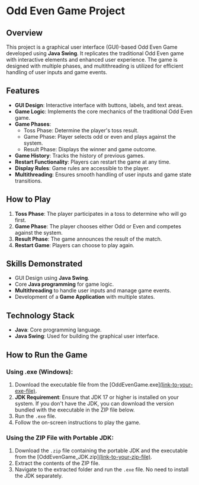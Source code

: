 # Odd Even Game Project

## Overview
This project is a graphical user interface (GUI)-based Odd Even Game developed using **Java Swing**. It replicates the traditional Odd Even game with interactive elements and enhanced user experience. The game is designed with multiple phases, and multithreading is utilized for efficient handling of user inputs and game events.

## Features
- **GUI Design**: Interactive interface with buttons, labels, and text areas.
- **Game Logic**: Implements the core mechanics of the traditional Odd Even game.
- **Game Phases**: 
  - Toss Phase: Determine the player's toss result.
  - Game Phase: Player selects odd or even and plays against the system.
  - Result Phase: Displays the winner and game outcome.
- **Game History**: Tracks the history of previous games.
- **Restart Functionality**: Players can restart the game at any time.
- **Display Rules**: Game rules are accessible to the player.
- **Multithreading**: Ensures smooth handling of user inputs and game state transitions.

## How to Play
1. **Toss Phase**: The player participates in a toss to determine who will go first.
2. **Game Phase**: The player chooses either Odd or Even and competes against the system.
3. **Result Phase**: The game announces the result of the match.
4. **Restart Game**: Players can choose to play again.

## Skills Demonstrated
- GUI Design using **Java Swing**.
- Core **Java programming** for game logic.
- **Multithreading** to handle user inputs and manage game events.
- Development of a **Game Application** with multiple states.

## Technology Stack
- **Java**: Core programming language.
- **Java Swing**: Used for building the graphical user interface.

## How to Run the Game
### Using .exe (Windows):
1. Download the executable file from the [OddEvenGame.exe][(link-to-your-exe-file)](https://github.com/jayantaonweb/OddEvenGame/blob/main/OddEvenGame.exe).
2. **JDK Requirement**: Ensure that JDK 17 or higher is installed on your system. If you don't have the JDK, you can download the version bundled with the executable in the ZIP file below.
3. Run the `.exe` file.
4. Follow the on-screen instructions to play the game.

### Using the ZIP File with Portable JDK:
1. Download the `.zip` file containing the portable JDK and the executable from the [OddEvenGame_JDK.zip][(link-to-your-zip-file)](https://github.com/jayantaonweb/OddEvenGame/releases/download/v1.0/OddEvenGame.zip).
2. Extract the contents of the ZIP file.
3. Navigate to the extracted folder and run the `.exe` file. No need to install the JDK separately.
